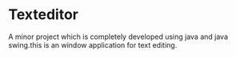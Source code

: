 # Texteditor
A minor project which is completely developed using java and java swing.this is an window application for text editing.
